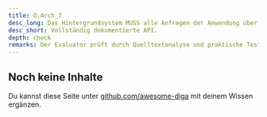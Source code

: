 ```yaml
---
title: O.Arch_7
desc_long: Das Hintergrundsystem MUSS alle Anfragen der Anwendung über eine vollständig dokumentierte API entgegennehmen. Es DARF KEINE nicht dokumentierten Zugriffsmöglichkeiten enthalten.
desc_short: Vollständig dokumentierte API.
depth: check
remarks: Der Evaluator prüft durch Quelltextanalyse und praktische Tests, ob die Dokumentation der API die tatsächliche Funktionalität vollständig abdeckt.
---
```


## Noch keine Inhalte

Du kannst diese Seite unter [github.com/awesome-diga](https://github.com/awesome-diga/tr-faq) mit deinem Wissen ergänzen.
